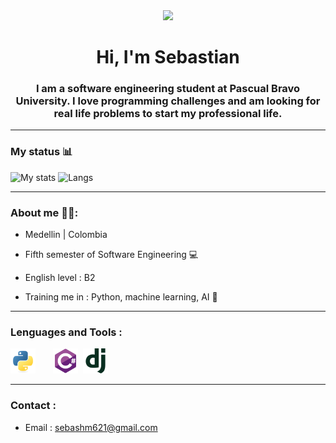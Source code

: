 

<div id="header" align="center">
    <img src="https://media.giphy.com/media/iIqmM5tTjmpOB9mpbn/giphy.gif" width="200"/>
    <h1 align="center">Hi, I'm Sebastian</h1>
    <h3 align="center">I am a software engineering student at
        Pascual Bravo University. I love programming challenges and am looking for
        real life problems to start my professional life.
    </h3>
</div>

---

### My status 📊
![My stats](https://github-readme-stats.vercel.app/api?username=JoansebHM&show_icons=true&hide_border=true&theme=tokyonight)
![Langs](https://github-readme-stats.vercel.app/api/top-langs/?username=JoansebHM&layout=donut&hide_border=true&theme=tokyonight)

---

### About me 👨‍💻:

- Medellin | Colombia 

- Fifth semester of Software Engineering 💻


- English level : B2 

- Training me in : Python, machine learning, AI 🤖

---

<div align="left">
    <h3>Lenguages and Tools :</h3>
    <div>
        <img src="https://github.com/devicons/devicon/blob/master/icons/python/python-original.svg" title="Python" alt="Python"
        width="40" height="40" style="margin-right: 20px; display: inline-block;"/>&nbsp;
        <img src="https://github.com/devicons/devicon/blob/master/icons/csharp/csharp-original.svg" title="C#" alt="C#"
        width="40" height="40" style="display: inline-block;"/>&nbsp;
        <img src="https://github.com/devicons/devicon/blob/master/icons/django/django-plain.svg" title="C#" alt="C#"
        width="40" height="40" style="display: inline-block;"/>&nbsp;
    </div>
</div>

---

### Contact :

- Email : sebashm621@gmail.com 





